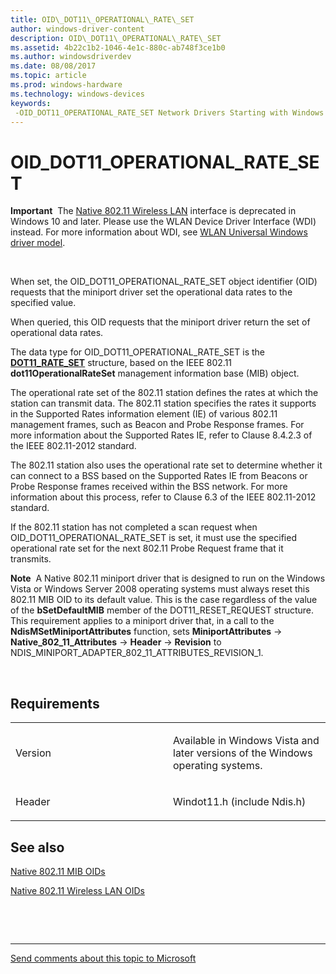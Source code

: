 ```yaml
---
title: OID\_DOT11\_OPERATIONAL\_RATE\_SET
author: windows-driver-content
description: OID\_DOT11\_OPERATIONAL\_RATE\_SET
ms.assetid: 4b22c1b2-1046-4e1c-880c-ab748f3ce1b0
ms.author: windowsdriverdev
ms.date: 08/08/2017
ms.topic: article
ms.prod: windows-hardware
ms.technology: windows-devices
keywords: 
 -OID_DOT11_OPERATIONAL_RATE_SET Network Drivers Starting with Windows Vista
---
```


# OID\_DOT11\_OPERATIONAL\_RATE\_SET


**Important**  The [Native 802.11 Wireless LAN](https://msdn.microsoft.com/library/windows/hardware/ff560690) interface is deprecated in Windows 10 and later. Please use the WLAN Device Driver Interface (WDI) instead. For more information about WDI, see [WLAN Universal Windows driver model](https://msdn.microsoft.com/library/windows/hardware/dn897672).

 

When set, the OID\_DOT11\_OPERATIONAL\_RATE\_SET object identifier (OID) requests that the miniport driver set the operational data rates to the specified value.

When queried, this OID requests that the miniport driver return the set of operational data rates.

The data type for OID\_DOT11\_OPERATIONAL\_RATE\_SET is the [**DOT11\_RATE\_SET**](https://msdn.microsoft.com/library/windows/hardware/ff548759) structure, based on the IEEE 802.11 **dot11OperationalRateSet** management information base (MIB) object.

The operational rate set of the 802.11 station defines the rates at which the station can transmit data. The 802.11 station specifies the rates it supports in the Supported Rates information element (IE) of various 802.11 management frames, such as Beacon and Probe Response frames. For more information about the Supported Rates IE, refer to Clause 8.4.2.3 of the IEEE 802.11-2012 standard.

The 802.11 station also uses the operational rate set to determine whether it can connect to a BSS based on the Supported Rates IE from Beacons or Probe Response frames received within the BSS network. For more information about this process, refer to Clause 6.3 of the IEEE 802.11-2012 standard.

If the 802.11 station has not completed a scan request when OID\_DOT11\_OPERATIONAL\_RATE\_SET is set, it must use the specified operational rate set for the next 802.11 Probe Request frame that it transmits.

**Note**  A Native 802.11 miniport driver that is designed to run on the Windows Vista or Windows Server 2008 operating systems must always reset this 802.11 MIB OID to its default value. This is the case regardless of the value of the **bSetDefaultMIB** member of the DOT11\_RESET\_REQUEST structure. This requirement applies to a miniport driver that, in a call to the **NdisMSetMiniportAttributes** function, sets **MiniportAttributes** -&gt; **Native\_802\_11\_Attributes** -&gt; **Header** -&gt; **Revision** to NDIS\_MINIPORT\_ADAPTER\_802\_11\_ATTRIBUTES\_REVISION\_1.

 

Requirements
------------

<table>
<colgroup>
<col width="50%" />
<col width="50%" />
</colgroup>
<tbody>
<tr class="odd">
<td><p>Version</p></td>
<td><p>Available in Windows Vista and later versions of the Windows operating systems.</p></td>
</tr>
<tr class="even">
<td><p>Header</p></td>
<td>Windot11.h (include Ndis.h)</td>
</tr>
</tbody>
</table>

## See also


[Native 802.11 MIB OIDs](https://msdn.microsoft.com/library/windows/hardware/ff560645)

[Native 802.11 Wireless LAN OIDs](https://msdn.microsoft.com/library/windows/hardware/ff560691)

 

 


--------------------
[Send comments about this topic to Microsoft](mailto:wsddocfb@microsoft.com?subject=Documentation%20feedback%20%5Bnetvista\netvista%5D:%20OID_DOT11_OPERATIONAL_RATE_SET%20%20RELEASE:%20%288/8/2017%29&body=%0A%0APRIVACY%20STATEMENT%0A%0AWe%20use%20your%20feedback%20to%20improve%20the%20documentation.%20We%20don't%20use%20your%20email%20address%20for%20any%20other%20purpose,%20and%20we'll%20remove%20your%20email%20address%20from%20our%20system%20after%20the%20issue%20that%20you're%20reporting%20is%20fixed.%20While%20we're%20working%20to%20fix%20this%20issue,%20we%20might%20send%20you%20an%20email%20message%20to%20ask%20for%20more%20info.%20Later,%20we%20might%20also%20send%20you%20an%20email%20message%20to%20let%20you%20know%20that%20we've%20addressed%20your%20feedback.%0A%0AFor%20more%20info%20about%20Microsoft's%20privacy%20policy,%20see%20http://privacy.microsoft.com/default.aspx. "Send comments about this topic to Microsoft")



